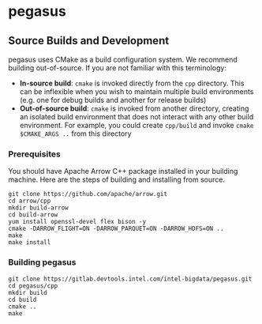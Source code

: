 # pegasus

## Source Builds and Development
pegasus uses CMake as a build configuration system. We recommend building
out-of-source. If you are not familiar with this terminology:

* **In-source build**: ``cmake`` is invoked directly from the ``cpp``
  directory. This can be inflexible when you wish to maintain multiple build
  environments (e.g. one for debug builds and another for release builds)
* **Out-of-source build**: ``cmake`` is invoked from another directory,
  creating an isolated build environment that does not interact with any other
  build environment. For example, you could create ``cpp/build`` and
  invoke ``cmake $CMAKE_ARGS ..`` from this directory

### Prerequisites

You should have Apache Arrow C++ package installed in your building machine.
Here are the steps of building and installing from source.

```
git clone https://github.com/apache/arrow.git
cd arrow/cpp
mkdir build-arrow
cd build-arrow
yum install openssl-devel flex bison -y
cmake -DARROW_FLIGHT=ON -DARROW_PARQUET=ON -DARROW_HDFS=ON ..
make
make install
```

### Building pegasus

```
git clone https://gitlab.devtools.intel.com/intel-bigdata/pegasus.git
cd pegasus/cpp
mkdir build
cd build
cmake ..
make
```

